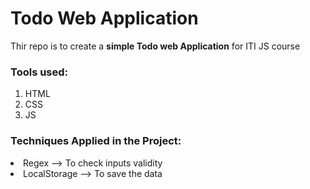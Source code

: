 <h1>Todo Web Application</h1>
<p>Thir repo is to create a <b>simple Todo web Application</b> for ITI JS course</p>
<h3>Tools used:</h3>
<ol>
  <li>HTML</li>
  <li>CSS</li>
  <li>JS</li>
</ol>
<h3>Techniques Applied in the Project:</h3>
  <li>Regex --> To check inputs validity</li>
  <li>LocalStorage --> To save the data</li>
